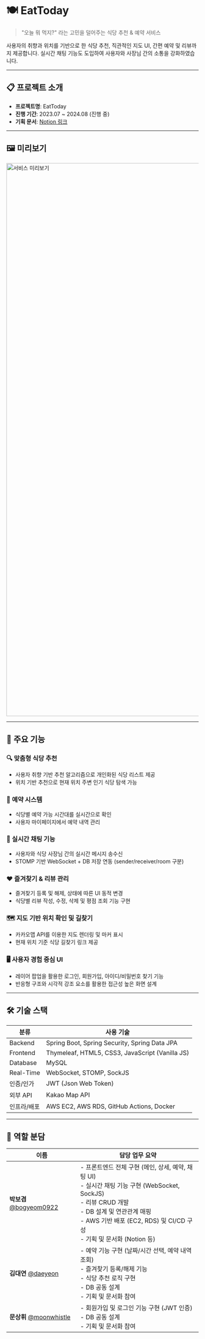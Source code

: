 
# 🍽️ EatToday
> "오늘 뭐 먹지?" 라는 고민을 덜어주는 식당 추천 & 예약 서비스

사용자의 취향과 위치를 기반으로 한 식당 추천, 직관적인 지도 UI, 간편 예약 및 리뷰까지 제공합니다. 실시간 채팅 기능도 도입하여 사용자와 사장님 간의 소통을 강화하였습니다.

---

## 📋 프로젝트 소개

- **프로젝트명**: EatToday
- **진행 기간**: 2023.07 ~ 2024.08 (진행 중)
- **기획 문서**: [Notion 링크](https://resolute-cloak-c53.notion.site/EatToday-b0df429aa1584c4b8dfc6742be384227?pvs=4)

---

## 🖼️ 미리보기
<img width="1446" alt="서비스 미리보기" src="https://github.com/user-attachments/assets/b717c99a-c8cb-42b6-b52b-f6d5a423b48b" />

---

## 🚀 주요 기능

### 🔍 맞춤형 식당 추천
- 사용자 취향 기반 추천 알고리즘으로 개인화된 식당 리스트 제공
- 위치 기반 추천으로 현재 위치 주변 인기 식당 탐색 가능

### 📅 예약 시스템
- 식당별 예약 가능 시간대를 실시간으로 확인
- 사용자 마이페이지에서 예약 내역 관리

### 💬 실시간 채팅 기능
- 사용자와 식당 사장님 간의 실시간 메시지 송수신
- STOMP 기반 WebSocket + DB 저장 연동 (sender/receiver/room 구분)

### ❤️ 즐겨찾기 & 리뷰 관리
- 즐겨찾기 등록 및 해제, 상태에 따른 UI 동적 변경
- 식당별 리뷰 작성, 수정, 삭제 및 평점 조회 기능 구현

### 🗺️ 지도 기반 위치 확인 및 길찾기
- 카카오맵 API를 이용한 지도 렌더링 및 마커 표시
- 현재 위치 기준 식당 길찾기 링크 제공

### 🖥️ 사용자 경험 중심 UI
- 레이어 팝업을 활용한 로그인, 회원가입, 아이디/비밀번호 찾기 기능
- 반응형 구조와 시각적 강조 요소를 활용한 접근성 높은 화면 설계

---

## 🛠️ 기술 스택

| 분류         | 사용 기술                                                      |
|--------------|----------------------------------------------------------------|
| Backend      | Spring Boot, Spring Security, Spring Data JPA                 |
| Frontend     | Thymeleaf, HTML5, CSS3, JavaScript (Vanilla JS)               |
| Database     | MySQL                                                          |
| Real-Time    | WebSocket, STOMP, SockJS                                       |
| 인증/인가    | JWT (Json Web Token)                                           |
| 외부 API     | Kakao Map API                                                  |
| 인프라/배포  | AWS EC2, AWS RDS, GitHub Actions, Docker                      |

---

## 👥 역할 분담

| 이름       | 담당 업무 요약 |
|------------|----------------|
| **박보겸** [@bogyeom0922](https://github.com/bogyeom0922) | - 프론트엔드 전체 구현 (메인, 상세, 예약, 채팅 UI) <br> - 실시간 채팅 기능 구현 (WebSocket, SockJS) <br> - 리뷰 CRUD 개발 <br> - DB 설계 및 연관관계 매핑 <br> - AWS 기반 배포 (EC2, RDS) 및 CI/CD 구성 <br> - 기획 및 문서화 (Notion 등) |
| **김대연** [@daeyeon](https://github.com/kdy4049067) | - 예약 기능 구현 (날짜/시간 선택, 예약 내역 조회) <br> - 즐겨찾기 등록/해제 기능 <br> - 식당 추천 로직 구현 <br> - DB 공동 설계 <br> - 기획 및 문서화 참여 |
| **문상휘** [@moonwhistle](https://github.com/moonwhistle) | - 회원가입 및 로그인 기능 구현 (JWT 인증) <br> - DB 공동 설계 <br> -  기획 및 문서화 참여 |
